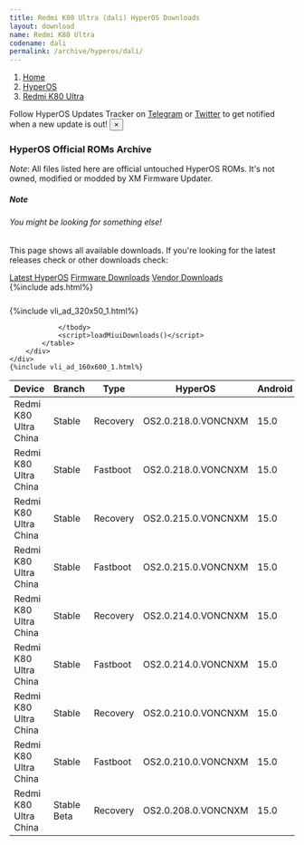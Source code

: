 ```yaml
---
title: Redmi K80 Ultra (dali) HyperOS Downloads
layout: download
name: Redmi K80 Ultra
codename: dali
permalink: /archive/hyperos/dali/
---
```

<nav aria-label="breadcrumb">
    <ol class="breadcrumb">
        <li class="breadcrumb-item"><a href="/">Home</a></li>
        <li class="breadcrumb-item"><a href="/hyperos/">HyperOS</a></li>
        <li class="breadcrumb-item active" aria-current="page"><a href="/hyperos/dali/">Redmi K80 Ultra</a></li>
    </ol>
</nav>
<div class="alert alert-primary alert-dismissible fade show" role="alert">
    Follow HyperOS Updates Tracker on <a href="https://t.me/MIUIUpdatesTracker" class="alert-link">Telegram</a>
     or <a href="https://twitter.com/MiFwUpdater" class="alert-link">Twitter</a> to get notified when a new update is out!
    <button type="button" class="close" data-dismiss="alert" aria-label="Close">
        <span aria-hidden="true">&times;</span>
    </button>
</div>

### HyperOS Official ROMs Archive
*Note*: All files listed here are official untouched HyperOS ROMs. It's not owned, modified or modded by XM Firmware Updater.
<div class="card">
  <div class="card-body">
    <h5 class="card-title">Note</h5>
    <h6 class="card-subtitle mb-2 text-muted">You might be looking for something else!</h6>
    <p class="card-text">This page shows all available downloads.
     If you're looking for the latest releases check or other downloads check:</p>
    <a href="/hyperos/dali/" class="card-link">Latest HyperOS</a>
    <a href="/firmware/dali/" class="card-link">Firmware Downloads</a>
    <a href="/vendor/dali/" class="card-link">Vendor Downloads</a>
  </div>
</div>
{%include ads.html%}
<div class="row justify-content-center">
    <div class="col-10">
        <div class="table-responsive-md" style="margin-top: 25px;">
            {%include vli_ad_320x50_1.html%}
            <table id="miui" class="display dt-responsive nowrap compact table table-striped table-hover table-sm">
                <thead class="thead-dark">
                    <tr>
                        <th data-ref="device">Device</th>
                        <th data-ref="branch">Branch</th>
                        <th data-ref="type">Type</th>
                        <th data-ref="miui">HyperOS</th>
                        <th data-ref="android">Android</th>
                        <th data-ref="size">Size</th>
                        <th data-ref="size">Date</th>
                        <th data-ref="link">Link</th>
                    </tr>
                </thead>
                <tbody>
                <tr><td>Redmi K80 Ultra China</td><td>Stable</td><td>Recovery</td><td>OS2.0.218.0.VONCNXM</td><td>15.0</td><td>7.8 GB</td><td>2025-08-19</td><td><a href="/hyperos/dali/stable/OS2.0.218.0.VONCNXM/">Download</a></td></tr>
<tr><td>Redmi K80 Ultra China</td><td>Stable</td><td>Fastboot</td><td>OS2.0.218.0.VONCNXM</td><td>15.0</td><td>10.2 GB</td><td>2025-08-14</td><td><a href="/hyperos/dali/stable/OS2.0.218.0.VONCNXM/">Download</a></td></tr>
<tr><td>Redmi K80 Ultra China</td><td>Stable</td><td>Recovery</td><td>OS2.0.215.0.VONCNXM</td><td>15.0</td><td>7.8 GB</td><td>2025-07-24</td><td><a href="/hyperos/dali/stable/OS2.0.215.0.VONCNXM/">Download</a></td></tr>
<tr><td>Redmi K80 Ultra China</td><td>Stable</td><td>Fastboot</td><td>OS2.0.215.0.VONCNXM</td><td>15.0</td><td>10.3 GB</td><td>2025-07-22</td><td><a href="/hyperos/dali/stable/OS2.0.215.0.VONCNXM/">Download</a></td></tr>
<tr><td>Redmi K80 Ultra China</td><td>Stable</td><td>Recovery</td><td>OS2.0.214.0.VONCNXM</td><td>15.0</td><td>7.8 GB</td><td>2025-07-19</td><td><a href="/hyperos/dali/stable/OS2.0.214.0.VONCNXM/">Download</a></td></tr>
<tr><td>Redmi K80 Ultra China</td><td>Stable</td><td>Fastboot</td><td>OS2.0.214.0.VONCNXM</td><td>15.0</td><td>10.3 GB</td><td>2025-07-19</td><td><a href="/hyperos/dali/stable/OS2.0.214.0.VONCNXM/">Download</a></td></tr>
<tr><td>Redmi K80 Ultra China</td><td>Stable</td><td>Recovery</td><td>OS2.0.210.0.VONCNXM</td><td>15.0</td><td>7.8 GB</td><td>2025-06-26</td><td><a href="/hyperos/dali/stable/OS2.0.210.0.VONCNXM/">Download</a></td></tr>
<tr><td>Redmi K80 Ultra China</td><td>Stable</td><td>Fastboot</td><td>OS2.0.210.0.VONCNXM</td><td>15.0</td><td>10.4 GB</td><td>2025-06-21</td><td><a href="/hyperos/dali/stable/OS2.0.210.0.VONCNXM/">Download</a></td></tr>
<tr><td>Redmi K80 Ultra China</td><td>Stable Beta</td><td>Recovery</td><td>OS2.0.208.0.VONCNXM</td><td>15.0</td><td>7.8 GB</td><td>2025-06-26</td><td><a href="/hyperos/dali/stable beta/OS2.0.208.0.VONCNXM/">Download</a></td></tr>

                </tbody>
                <script>loadMiuiDownloads()</script>
            </table>
        </div>
    </div>
    {%include vli_ad_160x600_1.html%}
</div>
